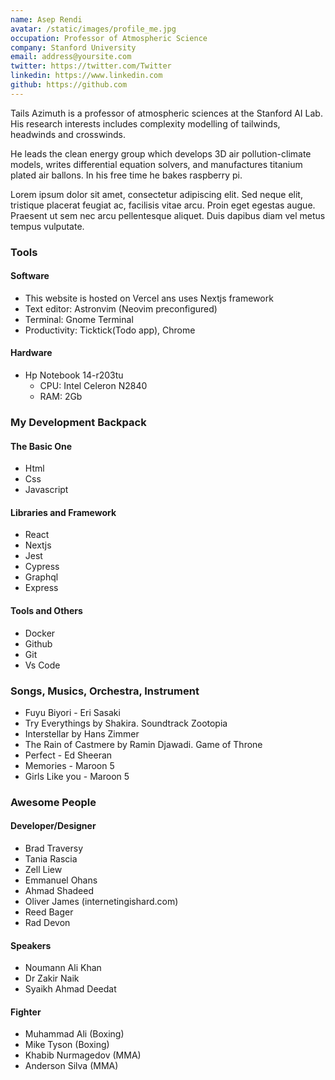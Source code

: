 ```yaml
---
name: Asep Rendi
avatar: /static/images/profile_me.jpg
occupation: Professor of Atmospheric Science
company: Stanford University
email: address@yoursite.com
twitter: https://twitter.com/Twitter
linkedin: https://www.linkedin.com
github: https://github.com
---
```


Tails Azimuth is a professor of atmospheric sciences at the Stanford AI Lab. His research interests includes complexity modelling of tailwinds, headwinds and crosswinds.

He leads the clean energy group which develops 3D air pollution-climate models, writes differential equation solvers, and manufactures titanium plated air ballons. In his free time he bakes raspberry pi.

Lorem ipsum dolor sit amet, consectetur adipiscing elit. Sed neque elit, tristique placerat feugiat ac, facilisis vitae arcu. Proin eget egestas augue. Praesent ut sem nec arcu pellentesque aliquet. Duis dapibus diam vel metus tempus vulputate.

### Tools

#### Software

- This website is hosted on Vercel ans uses Nextjs framework
- Text editor: Astronvim (Neovim preconfigured)
- Terminal: Gnome Terminal
- Productivity: Ticktick(Todo app), Chrome

#### Hardware

- Hp Notebook 14-r203tu
  - CPU: Intel Celeron N2840
  - RAM: 2Gb

### My Development Backpack

#### The Basic One

- Html
- Css
- Javascript

#### Libraries and Framework

- React
- Nextjs
- Jest
- Cypress
- Graphql
- Express

#### Tools and Others

- Docker
- Github
- Git
- Vs Code

### Songs, Musics, Orchestra, Instrument

- Fuyu Biyori - Eri Sasaki
- Try Everythings by Shakira. Soundtrack Zootopia
- Interstellar by Hans Zimmer
- The Rain of Castmere by Ramin Djawadi. Game of Throne
- Perfect - Ed Sheeran
- Memories - Maroon 5
- Girls Like you - Maroon 5

### Awesome People

#### Developer/Designer

- Brad Traversy
- Tania Rascia
- Zell Liew
- Emmanuel Ohans
- Ahmad Shadeed
- Oliver James (internetingishard.com)
- Reed Bager
- Rad Devon

#### Speakers

- Noumann Ali Khan
- Dr Zakir Naik
- Syaikh Ahmad Deedat

#### Fighter

- Muhammad Ali (Boxing)
- Mike Tyson (Boxing)
- Khabib Nurmagedov (MMA)
- Anderson Silva (MMA)
